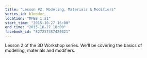 ```yaml
---
title: "Lesson #2: Modeling, Materials & Modifiers"
series_id: blender
location: "MPEB 1.21"
start_time: "2015-10-27 16:00"
end_time: "2015-10-27 18:00"
facebook_id: "827257487420321"
---
```


Lesson 2 of the 3D Workshop series. We'll be covering the basics of modelling, materials and modifiers.
